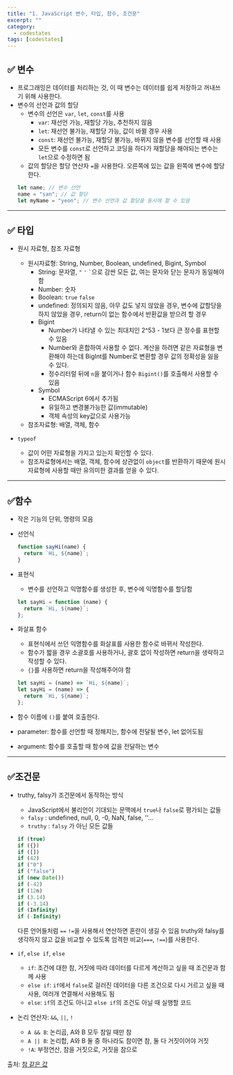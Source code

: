 ```yaml
---
title: "1. JavaScript 변수, 타입, 함수, 조건문"
excerpt: ""
category:
  - codestates
tags: [codestates]
---
```


## ✅ 변수

- 프로그래밍은 데이터를 처리하는 것, 이 때 변수는 데이터를 쉽게 저장하고 꺼내쓰기 위해 사용한다.
- 변수의 선언과 값의 할당
  - 변수의 선언은 `var`, `let`, `const`를 사용
    - `var`: 재선언 가능, 재할당 가능, 추천하지 않음
    - `let`: 재선언 불가능, 재할당 가능, 값이 바뀔 경우 사용
    - `const`: 재선언 불가능, 재할당 불가능, 바뀌지 않을 변수를 선언할 때 사용
    - 모든 변수를 `const`로 선언하고 코딩을 하다가 재할당을 해야되는 변수는 `let`으로 수정하면 됨
  - 값의 할당은 할당 연산자 `=`을 사용한다. 오른쪽에 있는 값을 왼쪽에 변수에 할당한다.
  ```js
  let name; // 변수 선언
  name = "san"; // 값 할당
  let myName = "yeon"; // 변수 선언과 값 할당을 동시에 할 수 있음
  ```

---

## ✅ 타입

- 원시 자료형, 참조 자료형

  - 원시자료형: String, Number, Boolean, undefined, Bigint, Symbol
    - String: 문자열, `"` `'` `` ` ``으로 감싼 모든 값, 여는 문자와 닫는 문자가 동일해야함
    - Number: 숫자
    - Boolean: `true` `false`
    - undefined: 정의되지 않음, 아무 값도 넣지 않았을 경우, 변수에 값할당을 하지 않았을 경우, return이 없는 함수에서 반환값을 받으려 할 경우
    - Bigint
      - Number가 나타낼 수 있는 최대치인 2^53 - 1보다 큰 정수를 표현할 수 있음
      - Number와 혼합하여 사용할 수 없다. 계산을 하려면 같은 자료형을 변환해야 하는데 BigInt를 Number로 변환할 경우 값의 정확성을 잃을 수 있다.
      - 정수리터럴 뒤에 `n`을 붙이거나 함수 `Bigint()`를 호출해서 사용할 수 있음
    - Symbol
      - ECMAScript 6에서 추가됨
      - 유일하고 변경불가능한 값(immutable)
      - 객체 속성의 key값으로 사용가능
  - 참조자료형: 배열, 객체, 함수

- `typeof`
  - 값이 어떤 자료형을 가지고 있는지 확인할 수 있다.
  - 참조자료형에서는 배열, 객체, 함수에 상관없이 `object`를 반환하기 때문에 원시자료형에 사용할 때만 유의미한 결과를 얻을 수 있다.

---

## ✅함수

- 작은 기능의 단위, 명령의 모음

- 선언식
  ```js
  function sayHi(name) {
    return `Hi, ${name}`;
  }
  ```
- 표현식

  - 변수를 선언하고 익명함수를 생성한 후, 변수에 익명함수를 할당함

  ```js
  let sayHi = function (name) {
    return `Hi, ${name}`;
  };
  ```

- 화살표 함수
  - 표현식에서 쓰던 익명함수를 화살표를 사용한 함수로 바뀌서 작성한다.
  - 함수가 짧을 경우 소괄호를 사용하거나, 괄호 없이 작성하면 return을 생략하고 작성할 수 있다.
  - `{}`를 사용하면 return을 작성해주어야 함
  ```js
  let sayHi = (name) => `Hi, ${name}`;
  let sayHi = (name) => {
    return `Hi, ${name}`;
  };
  ```
- 함수 이름에 `()`를 붙여 호출한다.
- parameter: 함수를 선언할 때 정해지는, 함수에 전달될 변수, let 없어도됨
- argument: 함수를 호출할 때 함수에 값을 전달하는 변수

---

## ✅조건문

- truthy, falsy가 조건문에서 동작하는 방식

  - JavaScript에서 불리언이 기대되는 문맥에서 `true`나 `false`로 평가되는 값들
  - `falsy` : undefined, null, 0, -0, NaN, false, ''...
  - `truthy` : `falsy` 가 아닌 모든 값들

  ```js
  if (true)
  if ({})
  if ([])
  if (42)
  if ("0")
  if ("false")
  if (new Date())
  if (-42)
  if (12n)
  if (3.14)
  if (-3.14)
  if (Infinity)
  if (-Infinity)
  ```

  다른 언어들처럼 `==` `!=`을 사용해서 연산하면 혼란이 생길 수 있음
  truthy와 falsy를 생각하지 않고 값을 비교할 수 있도록 엄격한 비교(`===`, `!==`)를 사용한다.

- `if`, `else if`, `else`
  - `if`: 조건에 대한 참, 거짓에 따라 데이터를 다르게 계산하고 싶을 때 조건문과 함께 사용
  - `else if`: `if`에서 `false`로 걸러진 데이터을 다른 조건으로 다시 거르고 싶을 때 사용, 여러개 연결해서 사용해도 됨
  - `else`: `if`의 조건도 아니고 `else if`의 조건도 아닐 때 실행할 코드
- 논리 연산자: `&&`, `||`, `!`
  - `A && B`: 논리곱, A와 B 모두 참일 때만 참
  - `A || B`: 논리합, A와 B 둘 중 하나라도 참이면 참, 둘 다 거짓이어야 거짓
  - `!A`: 부정연산, 참을 거짓으로, 거짓을 참으로

출처: [참 같은 값](https://developer.mozilla.org/ko/docs/Glossary/Truthy)
